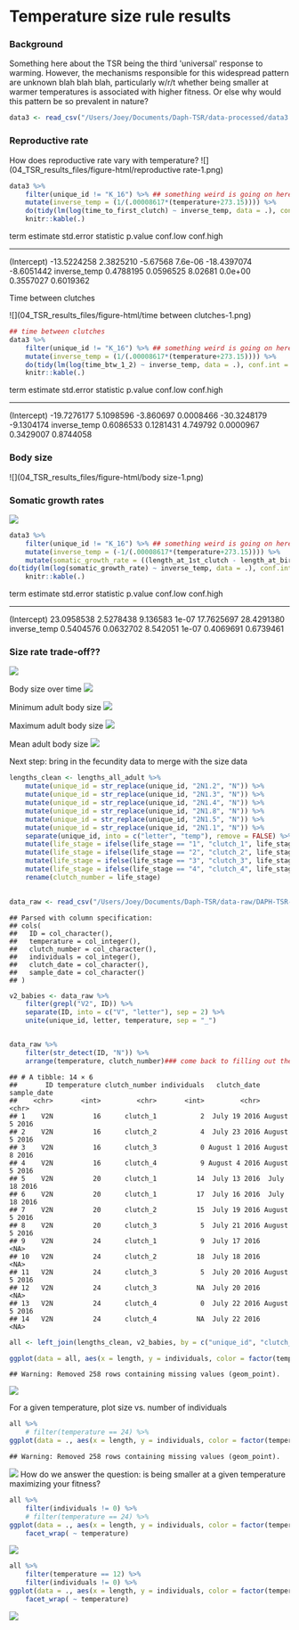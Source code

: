 # Temperature size rule results







### Background

Something here about the TSR being the third 'universal' response to warming. However, the mechanisms responsible for this widespread pattern are unknown blah blah blah, particularly w/r/t whether being smaller at warmer temperatures is associated with higher fitness. Or else why would this pattern be so prevalent in nature?



```r
data3 <- read_csv("/Users/Joey/Documents/Daph-TSR/data-processed/data3.csv")
```


### Reproductive rate
How does reproductive rate vary with temperature?
![](04_TSR_results_files/figure-html/reproductive rate-1.png)<!-- -->


```r
data3 %>% 
	filter(unique_id != "K_16") %>% ## something weird is going on here!
	mutate(inverse_temp = (1/(.00008617*(temperature+273.15)))) %>%
	do(tidy(lm(log(time_to_first_clutch) ~ inverse_temp, data = .), conf.int = TRUE)) %>%
	knitr::kable(.)
```



term               estimate   std.error   statistic   p.value      conf.low    conf.high
-------------  ------------  ----------  ----------  --------  ------------  -----------
(Intercept)     -13.5224258   2.3825210    -5.67568   7.6e-06   -18.4397074   -8.6051442
inverse_temp      0.4788195   0.0596525     8.02681   0.0e+00     0.3557027    0.6019362


Time between clutches

![](04_TSR_results_files/figure-html/time between clutches-1.png)<!-- -->


```r
## time between clutches
data3 %>% 
	filter(unique_id != "K_16") %>% ## something weird is going on here!
	mutate(inverse_temp = (1/(.00008617*(temperature+273.15)))) %>%
	do(tidy(lm(log(time_btw_1_2) ~ inverse_temp, data = .), conf.int = TRUE)) %>%
	knitr::kable(.)
```



term               estimate   std.error   statistic     p.value      conf.low    conf.high
-------------  ------------  ----------  ----------  ----------  ------------  -----------
(Intercept)     -19.7276177   5.1098596   -3.860697   0.0008466   -30.3248179   -9.1304174
inverse_temp      0.6086533   0.1281431    4.749792   0.0000967     0.3429007    0.8744058

### Body size

![](04_TSR_results_files/figure-html/body size-1.png)<!-- -->

### Somatic growth rates

![](04_TSR_results_files/figure-html/unnamed-chunk-5-1.png)<!-- -->


```r
data3 %>% 
	filter(unique_id != "K_16") %>% ## something weird is going on here!
	mutate(inverse_temp = (-1/(.00008617*(temperature+273.15)))) %>%
	mutate(somatic_growth_rate = ((length_at_1st_clutch - length_at_birth_um)/time_to_first_clutch)) %>%
do(tidy(lm(log(somatic_growth_rate) ~ inverse_temp, data = .), conf.int = TRUE)) %>%
	knitr::kable(.)
```



term              estimate   std.error   statistic   p.value     conf.low    conf.high
-------------  -----------  ----------  ----------  --------  -----------  -----------
(Intercept)     23.0958538   2.5278438    9.136583     1e-07   17.7625697   28.4291380
inverse_temp     0.5404576   0.0632702    8.542051     1e-07    0.4069691    0.6739461

### Size rate trade-off??

![](04_TSR_results_files/figure-html/unnamed-chunk-7-1.png)<!-- -->

Body size over time
![](04_TSR_results_files/figure-html/unnamed-chunk-8-1.png)<!-- -->


Minimum adult body size
![](04_TSR_results_files/figure-html/unnamed-chunk-9-1.png)<!-- -->


Maximum adult body size
![](04_TSR_results_files/figure-html/unnamed-chunk-10-1.png)<!-- -->

Mean adult body size
![](04_TSR_results_files/figure-html/unnamed-chunk-11-1.png)<!-- -->

Next step: bring in the fecundity data to merge with the size data


```r
lengths_clean <- lengths_all_adult %>% 
	mutate(unique_id = str_replace(unique_id, "2N1.2", "N")) %>% 
	mutate(unique_id = str_replace(unique_id, "2N1.3", "N")) %>%
	mutate(unique_id = str_replace(unique_id, "2N1.4", "N")) %>% 
	mutate(unique_id = str_replace(unique_id, "2N1.8", "N")) %>%
	mutate(unique_id = str_replace(unique_id, "2N1.5", "N")) %>% 
	mutate(unique_id = str_replace(unique_id, "2N1.1", "N")) %>% 
	separate(unique_id, into = c("letter", "temp"), remove = FALSE) %>% 
	mutate(life_stage = ifelse(life_stage == "1", "clutch_1", life_stage)) %>% 
	mutate(life_stage = ifelse(life_stage == "2", "clutch_2", life_stage)) %>%
	mutate(life_stage = ifelse(life_stage == "3", "clutch_3", life_stage)) %>%
	mutate(life_stage = ifelse(life_stage == "4", "clutch_4", life_stage)) %>% 
	rename(clutch_number = life_stage)

	
data_raw <- read_csv("/Users/Joey/Documents/Daph-TSR/data-raw/DAPH-TSR-clutches.csv")
```

```
## Parsed with column specification:
## cols(
##   ID = col_character(),
##   temperature = col_integer(),
##   clutch_number = col_character(),
##   individuals = col_integer(),
##   clutch_date = col_character(),
##   sample_date = col_character()
## )
```

```r
v2_babies <- data_raw %>% 
	filter(grepl("V2", ID)) %>% 
	separate(ID, into = c("V", "letter"), sep = 2) %>% 
	unite(unique_id, letter, temperature, sep = "_")


data_raw %>% 
	filter(str_detect(ID, "N")) %>% 
	arrange(temperature, clutch_number)### come back to filling out the clutch number business here, it's clearly not totally complete!
```

```
## # A tibble: 14 × 6
##       ID temperature clutch_number individuals   clutch_date   sample_date
##    <chr>       <int>         <chr>       <int>         <chr>         <chr>
## 1    V2N          16      clutch_1           2  July 19 2016 August 5 2016
## 2    V2N          16      clutch_2           4  July 23 2016 August 5 2016
## 3    V2N          16      clutch_3           0 August 1 2016 August 8 2016
## 4    V2N          16      clutch_4           9 August 4 2016 August 5 2016
## 5    V2N          20      clutch_1          14  July 13 2016  July 18 2016
## 6    V2N          20      clutch_1          17  July 16 2016  July 18 2016
## 7    V2N          20      clutch_2          15  July 19 2016 August 5 2016
## 8    V2N          20      clutch_3           5  July 21 2016 August 5 2016
## 9    V2N          24      clutch_1           9  July 17 2016          <NA>
## 10   V2N          24      clutch_2          18  July 18 2016          <NA>
## 11   V2N          24      clutch_3           5  July 20 2016 August 5 2016
## 12   V2N          24      clutch_3          NA  July 20 2016          <NA>
## 13   V2N          24      clutch_4           0  July 22 2016 August 5 2016
## 14   V2N          24      clutch_4          NA  July 22 2016          <NA>
```

```r
all <- left_join(lengths_clean, v2_babies, by = c("unique_id", "clutch_number"))

ggplot(data = all, aes(x = length, y = individuals, color = factor(temperature))) + geom_point(size = 4)
```

```
## Warning: Removed 258 rows containing missing values (geom_point).
```

![](04_TSR_results_files/figure-html/unnamed-chunk-12-1.png)<!-- -->

For a given temperature, plot size vs. number of individuals


```r
all %>% 
	# filter(temperature == 24) %>% 
ggplot(data = ., aes(x = length, y = individuals, color = factor(temperature))) + geom_point(size = 4) + facet_wrap( ~ temperature)
```

```
## Warning: Removed 258 rows containing missing values (geom_point).
```

![](04_TSR_results_files/figure-html/unnamed-chunk-13-1.png)<!-- -->
How do we answer the question: is being smaller at a given temperature maximizing your fitness?

```r
all %>% 
	filter(individuals != 0) %>% 
	# filter(temperature == 24) %>%
ggplot(data = ., aes(x = length, y = individuals, color = factor(temperature))) + geom_point(size = 4) + geom_smooth(method = "lm") +
	facet_wrap( ~ temperature)
```

![](04_TSR_results_files/figure-html/unnamed-chunk-14-1.png)<!-- -->
	

```r
all %>% 
	filter(temperature == 12) %>%
	filter(individuals != 0) %>% 
ggplot(data = ., aes(x = length, y = individuals, color = factor(temperature))) + geom_point(size = 4) + geom_smooth(method = "lm") +
	facet_wrap( ~ temperature)
```

![](04_TSR_results_files/figure-html/unnamed-chunk-15-1.png)<!-- -->

